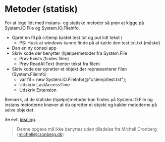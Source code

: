 ﻿# Metoder (statisk)

For at lege lidt med instans- og statiske metoder så prøv at kigge på System.IO.File og System.IO.FileInfo.

* Opret en fil på c:\temp kaldet test.txt og put lidt tekst i
  - PS: Husk at windows kunne finde på at kalde den test.txt.txt (måske)
* Dan en ny consol app
* Skriv kode der benytter (hjælpe)metoder fra System.File
  - Prøv Exists (findes filen)
  - Prøv ReadAllText (henter tekst fra filen)
* Skriv kode der opretter et objekt der repræsenterer filen (System.FileInfo) 
  * var fil = new System.IO.FileInfo(@"c:\temp\test.txt");
  * Udskriv LastAccessTime 
  * Udskriv Extension

Bemærk, at de statiske (hjælpe)metoder kan findes på System.IO.File og instans metoderne kræver at du opretter et objekt og kalder metoderne på selve objektet.

Se evt. [løsning](https://github.com/devcronberg/undervisning-cs-opgaver/blob/master/Metoder-statisk/Program.cs).
<!-- footerstart -->
> Denne opgave må ikke benyttes uden tilladelse fra Michell Cronberg (michell@cronberg.dk)
<!-- footerslut -->
